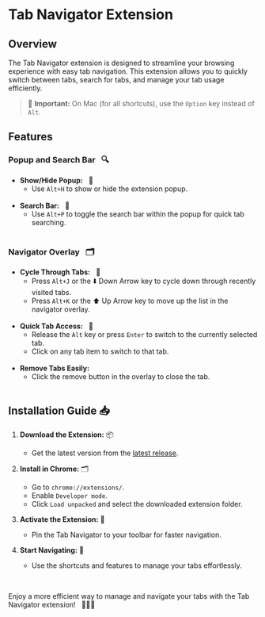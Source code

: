 # Tab Navigator Extension

## Overview

The Tab Navigator extension is designed to streamline your browsing experience with easy tab navigation. This extension allows you to quickly switch between tabs, search for tabs, and manage your tab usage efficiently.

> 🚨 **Important:** On Mac (for all shortcuts), use the `Option` key instead of `Alt`.

## Features

### Popup and Search Bar &nbsp; 🔍

- **Show/Hide Popup:** &nbsp; 👀
  - Use `Alt+H` to show or hide the extension popup. <br/><br/>
- **Search Bar:** &nbsp; 🔎
  - Use `Alt+P` to toggle the search bar within the popup for quick tab searching.<br/><br/>

### Navigator Overlay &nbsp; 🗂️

- **Cycle Through Tabs:** &nbsp; 🔄
  - Press `Alt+J` or the ⬇️ Down Arrow key to cycle down through recently visited tabs.
  - Press `Alt+K` or the ⬆️ Up Arrow key to move up the list in the navigator overlay. <br/><br/>
- **Quick Tab Access:** &nbsp; 🎯
  - Release the `Alt` key or press `Enter` to switch to the currently selected tab.
  - Click on any tab item to switch to that tab. <br/><br/>
- **Remove Tabs Easily:** &nbsp;
  - Click the remove button in the overlay to close the tab. <br/><br/>

## Installation Guide 📥

1. **Download the Extension:** 📦

   - Get the latest version from the [latest release](https://github.com/walunjakarsachinedu/tab-navigator/releases/latest).

2. **Install in Chrome:** 🗂️

   - Go to `chrome://extensions/`.
   - Enable `Developer mode`.
   - Click `Load unpacked` and select the downloaded extension folder.

3. **Activate the Extension:** 📌

   - Pin the Tab Navigator to your toolbar for faster navigation.

4. **Start Navigating:** 🚀
   - Use the shortcuts and features to manage your tabs effortlessly.

<br/>

Enjoy a more efficient way to manage and navigate your tabs with the Tab Navigator extension! &nbsp; 🎉🌐✨
